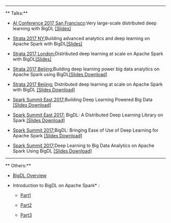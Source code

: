 
---

** Talks:**

* [AI Conference 2017 San Francisco](https://conferences.oreilly.com/artificial-intelligence/ai-ca/public/schedule/detail/63197):Very large-scale distributed deep learning with BigDL [[Slides]](https://github.com/bigdl-project/bigdl-project.github.io/blob/master/talks/AI_Conf_BigDL_Jason_Ding.pdf)

* [ Strata 2017 NY:](https://conferences.oreilly.com/strata/strata-ny/public/schedule/detail/61977)Building advanced analytics and deep learning on Apache Spark with BigDL[[Slides]](https://github.com/bigdl-project/bigdl-project.github.io/blob/master/talks/Advanced%20Data%20Analytics%20and%20Deep%20Learning%20on%20Apache%20Spark%20with%20BigDL.pdf)

* [ Strata 2017 London:](https://conferences.oreilly.com/strata/strata-eu-2017/public/schedule/detail/58035)Distributed deep learning at scale on Apache Spark with BigDL[[Slides]](https://github.com/bigdl-project/bigdl-project.github.io/blob/master/talks/Distributed%20Deep%20Learning%20at%20Scale%20on%20Apache%20Spark%20with%20BigDL_Strata.pdf)

* [Strata 2017 Beijing:](https://strata.oreilly.com.cn/strata-cn/public/schedule/detail/63040)Building deep learning power big data analytics on Apache Spark using BigDL[[Slides Download]](https://raw.githubusercontent.com/bigdl-project/bigdl-project.github.io/master/img/session_Building%20deep%20learning%20power%20big%20data%20analytics%20on%20Apache%20Spark%20using%20BigDL%E2%80%94sponsored%20by%20Intel.pdf)

* [Strata 2017 Beijing:](https://strata.oreilly.com.cn/strata-cn/public/schedule/detail/59590) Distributed deep learning at scale on Apache Spark with BigDL [[Slides Download]](https://raw.githubusercontent.com/bigdl-project/bigdl-project.github.io/master/img/session_Distributed%20Deep%20Learning%20at%20Scale%20on%20Apache%20Spark%20with%20BigDL_Strata.pdf)


* [Spark Summit East 2017:](https://spark-summit.org/east-2017/events/building-deep-learning-powered-big-data/)Building Deep Learning Powered Big Data [[Slides Download]](https://www.slideshare.net/SparkSummit/building-deep-learning-powered-big-data-spark-summit-east-talk-by-jiao-wang-and-yiheng-wang)

* [Spark Summit East 2017:](https://spark-summit.org/east-2017/events/bigdl-a-distributed-deep-learning-library-on-spark/) BigDL: A Distributed Deep Learning Library on Spark [[Slides Download]](https://www.slideshare.net/SparkSummit/bigdl-a-distributed-deep-learning-library-on-spark-spark-summit-east-talk-by-yiheng-wang)

* [Spark Summit 2017:](https://spark-summit.org/2017/events/bigdl-bringing-ease-of-use-of-deep-learning-for-apache-spark/)BigDL: Bringing Ease of Use of Deep Learning for Apache Spark
[[Slides Download]](https://www.slideshare.net/databricks/bigdl-bringing-ease-of-use-of-deep-learning-for-apache-spark-with-jason-dai-and-radhika-rangarajan)

* [Spark Summit 2017:](https://spark-summit.org/2017/events/deep-learning-to-big-data-analytics-on-apache-spark-using-bigdl/)Deep Learning to Big Data Analytics on Apache Spark Using BigDL [[Slides Download]](https://www.slideshare.net/databricks/deep-learning-to-big-data-analytics-on-apache-spark-using-bigdl-with-xianyan-jia-and-yuhao-yang)

---

** Others:** 

* [BigDL Overview](https://software.intel.com/en-us/videos/bigdl-overview) 

* Introduction to BigDL on Apache Spark* :

    * [Part1](https://software.intel.com/en-us/videos/introduction-to-bigdl-on-apache-spark-part1) 

    * [Part2 ](https://software.intel.com/en-us/videos/introduction-to-bigdl-on-apache-spark-part2)

    * [Part3 ](https://software.intel.com/en-us/videos/introduction-to-bigdl-on-apache-spark-part3)
